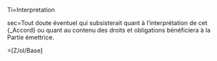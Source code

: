 Ti=Interpretation

sec=Tout doute éventuel qui subsisterait quant à l’interprétation de cet {_Accord} ou quant au contenu des droits et obligations bénéficiera à la Partie émettrice.

=[Z/ol/Base]
